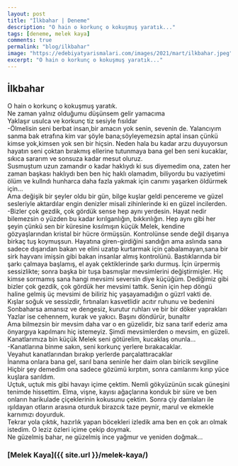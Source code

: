 ```yaml
---
layout: post
title: "İlkbahar | Deneme"
description: "O hain o korkunç o kokuşmuş yaratık..."
tags: [deneme, melek kaya]
comments: true
permalink: "blog/ilkbahar"
image: "https://edebiyatyarismalari.com/images/2021/mart/ilkbahar.jpeg"
excerpt: "O hain o korkunç o kokuşmuş yaratık..."
---
```


## İlkbahar
O hain o korkunç o kokuşmuş yaratık.  
Ne zaman yalnız olduğumu düşünsem gelir yamacıma  
Yaklaşır usulca ve korkunç tiz sesiyle fısıldar  
-Ölmelisin seni berbat insan,bir amacın yok senin, sevenin de. Yalancıyım sanma bak etrafına kim var şöyle bana;söyleyemezsin aptal insan çünkü kimse yok,kimsen yok sen bir hiçsin. Neden hala bu kadar arzu duyuyorsun hayatın seni çoktan bırakmış ellerine tutunmaya bana gel ben seni kucaklar, sıkıca sararım ve sonsuza kadar mesut oluruz.  
Susmuştum uzun zamandır o kadar haklıydı ki sus diyemedim ona, zaten her zaman başkası haklıydı ben ben hiç haklı olamadım, biliyordu bu vaziyetimi ölüm ve kullndı
hunharca daha fazla yakmak için canımı yaşarken öldürmek için…  
Ama değişik bir şeyler oldu bir gün, bilge kuşlar geldi pencereme ve güzel sesleriyle aktardılar engin denizler misali zihinlerinde ki en güzel incilerden.  
-Bizler çok gezdik, çok gördük sense hep aynı yerdesin. Hayat nedir bilemezsin o yüzden bu kadar kırılganlığın, bıkkınlığın. Hep aynı gibi her şeyin çünkü sen bir küresine kısılmışın küçük Melek, kendine gözyaşlarından kristal bir hücre örmüşsün. Kontrolünse sende değil dışarıya birkaç tuş koymuşsun. Hayatına giren-girdiğini sandığın ama aslında sana sadece dışarıdan bakan ve elini uzatıp kurtarmak için çabalamayan,sana bir sirk hayvanı imişsin gibi bakan insanlar almış kontrolünü.  Bastıklarında bir şarkı çalmaya başlamış, el ayak çektiklerinde şarkı durmuş. İçin ürpermiş sessizlikte; sonra başka bir tuşa basmışlar mevsimlerini değiştirmişler. Hiç kimse sormamış sana hangi mevsimi seversin diye küçüğüm. Dediğimiz gibi bizler çok gezdik, çok gördük her mevsimi tattık. Senin için hep döngü haline gelmiş üç mevsimi de biliriz hiç yaşayamadığın o güzrl vakti de.  
Kışlar soğuk ve sessizdir, fırtınaları kasvetlidir acıtır ruhunu ve bedenini  
Sonbaharsa amansız ve dengesiz, kurutur ruhları ve bir bir döker yaprakları  
Yazlar ise cehennem, kurak ve yakıcı. Başını döndürür, bunaltır  
Ama bilmezsin bir mevsim daha var o en güzelidir, biz sana tarif ederiz ama önyargıya kapılmanı hiç istemeyiz. Şimdi mevsimlerden o mevsim, en güzeli. Kanatlarımıza bin küçük Melek seni götürelim, kucaklaş onunla…  
-Kanatlarına binme sakın, seni korkunç yerlere bırakacaklar.  
Veyahut kanatlarından bırakıp yerlerde parçalattıracaklar  
İnanma onlara bana gel, sarıl bana seninle her daim olan biricik sevgiline
Hiçbir şey demedim ona sadece gözümü kırptım, sonra camlarımı kırıp yüce kuşlara sarıldım.  
Uçtuk, uçtuk mis gibi havayı içime çektim. Nemli gökyüzünün sıcak güneşini tenimde hissettim. Elma, vişne, kayısı ağaçlarına konduk bir süre ve ben onların harikulade
çiçeklerinin kokusunu çektim. Sonra çiy damlaları ile ışıldayan otların arasına oturduk birazcık taze peynir, marul ve ekmekle karnımızı doyurduk.  
Tekrar yola çıktık, hazırlık yapan böcekleri izledik ama ben en çok arı olmak istedim. O leziz özleri içime çekip doymak.  
Ne güzelmiş bahar, ne güzelmiş ince yağmur ve yeniden doğmak…  

### [Melek Kaya]({{ site.url }}/melek-kaya/)